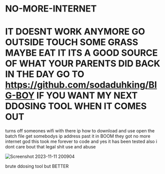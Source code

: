 # NO-MORE-INTERNET



# IT DOESNT WORK ANYMORE GO OUTSIDE TOUCH SOME GRASS MAYBE EAT IT ITS A GOOD SOURCE OF WHAT YOUR PARENTS DID BACK IN THE DAY GO TO https://github.com/sodaduhking/BIG-BOY IF YOU WANT MY NEXT DDOSING TOOL WHEN IT COMES OUT





turns off someones wifi with there ip
how to download and use open the batch file get somebodys ip address past it in BOOM they got no more internet god this took me forever to code and yes it has been tested also i dont care bout that legal shit use and abuse

![Screenshot 2023-11-11 200904](https://github.com/sodaduhking/NO-MORE-INTERNET/assets/144399207/6a88922f-a3d3-463d-9d8d-a45846ee3ea9)


brute ddosing tool but BETTER
